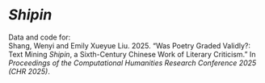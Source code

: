 # *Shipin*
Data and code for:<br>
Shang, Wenyi and Emily Xueyue Liu. 2025. “Was Poetry Graded Validly?: Text Mining *Shipin*, a Sixth-Century Chinese Work of Literary Criticism.” In *Proceedings of the Computational Humanities Research Conference 2025 (CHR 2025)*.
